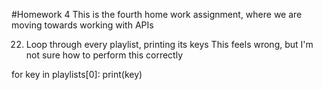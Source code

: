 #Homework 4
This is the fourth home work assignment, where we are moving towards
working with APIs

22. Loop through every playlist, printing its keys
This feels wrong, but I'm not sure how to perform this correctly

for key in playlists[0]:
    print(key)
